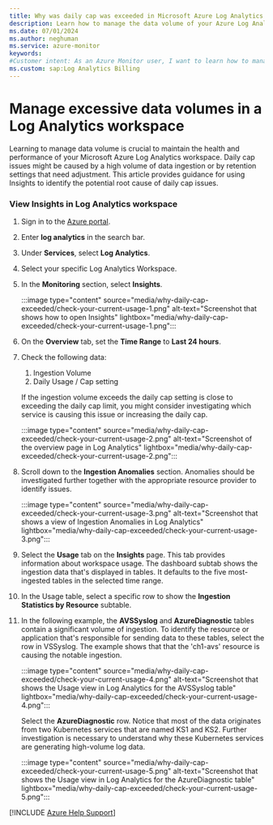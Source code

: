 ```yaml
---
title: Why was daily cap was exceeded in Microsoft Azure Log Analytics workspace
description: Learn how to manage the data volume of your Azure Log Analytics workspace
ms.date: 07/01/2024
ms.author: neghuman
ms.service: azure-monitor
keywords:
#Customer intent: As an Azure Monitor user, I want to learn how to manage the data volume of my Azure Log Analytics workspace.
ms.custom: sap:Log Analytics Billing
---
```

# Manage excessive data volumes in a Log Analytics workspace

Learning to manage data volume is crucial to maintain the health and performance of your Microsoft Azure Log Analytics workspace. Daily cap issues might be caused by a high volume of data ingestion or by retention settings that need adjustment. This article provides guidance for using Insights to identify the potential root cause of daily cap issues.

### View Insights in Log Analytics workspace

1. Sign in to the [Azure portal](https://portal.azure.com).
1. Enter **log analytics** in the search bar.
1. Under **Services**, select **Log Analytics**.
1. Select your specific Log Analytics Workspace.
1. In the **Monitoring** section, select **Insights**.

    :::image type="content" source="media/why-daily-cap-exceeded/check-your-current-usage-1.png" alt-text="Screenshot that shows how to open Insights" lightbox="media/why-daily-cap-exceeded/check-your-current-usage-1.png":::

1. On the **Overview** tab, set the **Time Range** to **Last 24 hours**.
1. Check the following data:

    1. Ingestion Volume
    1. Daily Usage / Cap setting
    
    If the ingestion volume exceeds the daily cap setting is close to exceeding the daily cap limit, you might consider investigating which service is causing this issue or increasing the daily cap.

    :::image type="content" source="media/why-daily-cap-exceeded/check-your-current-usage-2.png" alt-text="Screenshot of the overview page in Log Analytics" lightbox="media/why-daily-cap-exceeded/check-your-current-usage-2.png":::

1. Scroll down to the **Ingestion Anomalies** section. Anomalies should be investigated further together with the appropriate resource provider to identify issues.

    :::image type="content" source="media/why-daily-cap-exceeded/check-your-current-usage-3.png" alt-text="Screenshot that shows a view of Ingestion Anomalies in Log Analytics" lightbox="media/why-daily-cap-exceeded/check-your-current-usage-3.png":::

1. Select the **Usage** tab on the **Insights** page. This tab provides information about workspace usage. The dashboard subtab shows the ingestion data that's displayed in tables. It defaults to the five most-ingested tables in the selected time range.
1. In the Usage table, select a specific row to show the **Ingestion Statistics by Resource** subtable.
1. In the following example, the **AVSSyslog** and **AzureDiagnostic** tables contain a significant volume of ingestion. To identify the resource or application that's responsible for sending data to these tables, select the row in VSSyslog. The example shows that that the 'ch1-avs' resource is causing the notable ingestion.
    
    :::image type="content" source="media/why-daily-cap-exceeded/check-your-current-usage-4.png" alt-text="Screenshot that shows the Usage view in Log Analytics for the AVSSyslog table" lightbox="media/why-daily-cap-exceeded/check-your-current-usage-4.png":::
 
    Select the **AzureDiagnostic** row. Notice that most of the data originates from two Kubernetes services that are named KS1 and KS2. Further investigation is necessary to understand why these Kubernetes services are generating high-volume log data.
    
    :::image type="content" source="media/why-daily-cap-exceeded/check-your-current-usage-5.png" alt-text="Screenshot that shows the Usage view in Log Analytics for the AzureDiagnostic table" lightbox="media/why-daily-cap-exceeded/check-your-current-usage-5.png":::

[!INCLUDE [Azure Help Support](../../../../includes/azure-help-support.md)]
